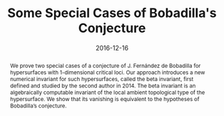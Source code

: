 ---
title: "Some Special Cases of Bobadilla's Conjecture"
authors:
  - Brian Hepler
  - David B. Massey
date: "2016-12-16"
publication_types: ["article-journal"]
publication: "*Topology and its Applications*, Vol. 217, Pages 59–69"
doi: "10.1016/j.topol.2016.12.011"
url_pdf: /uploads/bobadilla-conjecture-hepler.pdf
abstract: >
  We prove two special cases of a conjecture of J. Fernández de Bobadilla for hypersurfaces with 1-dimensional critical loci.

  Our approach introduces a new numerical invariant for such hypersurfaces, called the beta invariant, first defined and studied by the second author in 2014. The beta invariant is an algebraically computable invariant of the local ambient topological type of the hypersurface. We show that its vanishing is equivalent to the hypotheses of Bobadilla’s conjecture.
featured: false
projects: []
image:
  preview_only: true
---